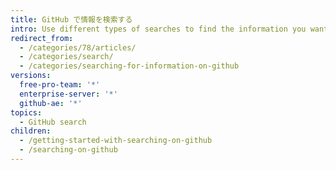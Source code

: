 ```yaml
---
title: GitHub で情報を検索する
intro: Use different types of searches to find the information you want.
redirect_from:
  - /categories/78/articles/
  - /categories/search/
  - /categories/searching-for-information-on-github
versions:
  free-pro-team: '*'
  enterprise-server: '*'
  github-ae: '*'
topics:
  - GitHub search
children:
  - /getting-started-with-searching-on-github
  - /searching-on-github
---
```


